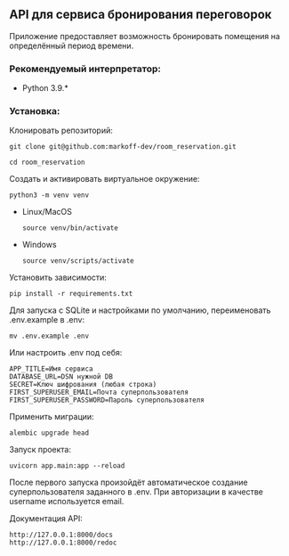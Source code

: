 ## API для сервиса бронирования переговорок

Приложение предоставляет возможность бронировать помещения на определённый период времени.



### Рекомендуемый интерпретатор:
- Python 3.9.*

### Установка:
Клонировать репозиторий:
```
git clone git@github.com:markoff-dev/room_reservation.git
```

```
cd room_reservation
```

Cоздать и активировать виртуальное окружение:

```
python3 -m venv venv
```

* Linux/MacOS

    ```
    source venv/bin/activate
    ```

* Windows

    ```
    source venv/scripts/activate
    ```

Установить зависимости:

```
pip install -r requirements.txt
```

Для запуска с SQLite и настройками по умолчанию, переименовать .env.example 
в .env:

```
mv .env.example .env
```

Или настроить .env под себя:
```
APP_TITLE=Имя сервиса
DATABASE_URL=DSN нужной DB
SECRET=Ключ шифрования (любая строка)
FIRST_SUPERUSER_EMAIL=Почта суперпользователя
FIRST_SUPERUSER_PASSWORD=Пароль суперпользователя
```

Применить миграции:

```
alembic upgrade head
```

Запуск проекта:

```
uvicorn app.main:app --reload
```

После первого запуска произойдёт автоматическое создание
суперпользователя заданного в .env. 
При авторизации в качестве username используется email.

Документация API:

```
http://127.0.0.1:8000/docs
http://127.0.0.1:8000/redoc
```
